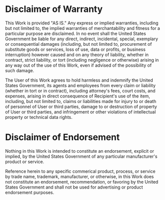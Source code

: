 # Disclaimer of Warranty

This Work is provided "AS IS."
Any express or implied warranties, including but not limited to, the implied warranties of merchantability and fitness for a particular purpose are disclaimed.
In no event shall the United States Government be liable for any direct, indirect, incidental, special, exemplary or consequential damages (including, but not limited to, procurement of substitute goods or services, loss of use, data or profits, or business interruption) however caused and on any theory of liability, whether in contract, strict liability, or tort (including negligence or otherwise) arising in any way out of the use of this Work, even if advised of the possibility of such damage.

The User of this Work agrees to hold harmless and indemnify the United States Government, its agents and employees from every claim or liability (whether in tort or in contract), including attorney's fees, court costs, and expenses, arising in direct consequence of Recipient's use of the item, including, but not limited to, claims or liabilities made for injury to or death of personnel of User or third parties, damage to or destruction of property of User or third parties, and infringement or other violations of intellectual property or technical data rights.

# Disclaimer of Endorsement

Nothing in this Work is intended to constitute an endorsement, explicit or implied, by the United States Government of any particular manufacturer's product or service.

Reference herein to any specific commerical product, process, or service by trade name, trademark, manufacturer, or otherwise, in this Work does not constitute an endorsement, recommendation, or favoring by the United States Government and shall not be used for advertising or product endorsement purposes.
